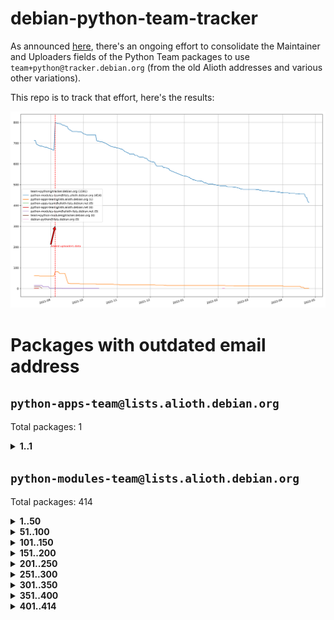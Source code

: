 # debian-python-team-tracker



As announced [here](https://lists.debian.org/debian-python/2021/08/msg00006.html), there's an ongoing effort to consolidate the Maintainer and Uploaders fields of the Python Team packages to use `team+python@tracker.debian.org` (from the old Alioth addresses and various other variations).



This repo is to track that effort, here's the results:



![Python team emails](images/python_team_emails.svg)


# Packages with outdated email address

## `python-apps-team@lists.alioth.debian.org`
Total packages: 1
<details>
<summary><b>1..1</b></summary>


| # | Package | Version |
| --- | --- | --- |
| 1 | [lightyears](https://tracker.debian.org/lightyears) | 1.4-2 |
</details>

## `python-modules-team@lists.alioth.debian.org`
Total packages: 414
<details>
<summary><b>1..50</b></summary>


| # | Package | Version |
| --- | --- | --- |
| 1 | [colorclass](https://tracker.debian.org/colorclass) | 2.2.0-2.2 |
| 2 | [cookiecutter](https://tracker.debian.org/cookiecutter) | 1.7.3-1 |
| 3 | [debiancontributors](https://tracker.debian.org/debiancontributors) | 0.7.8-2 |
| 4 | [devpi-common](https://tracker.debian.org/devpi-common) | 3.2.2-1.1 |
| 5 | [django-bitfield](https://tracker.debian.org/django-bitfield) | 1.9.6-2 |
| 6 | [django-hvad](https://tracker.debian.org/django-hvad) | 1.8.0-1.1 |
| 7 | [django-js-reverse](https://tracker.debian.org/django-js-reverse) | 0.7.3-1.1 |
| 8 | [django-nose](https://tracker.debian.org/django-nose) | 1.4.6-2.1 |
| 9 | [django-pipeline](https://tracker.debian.org/django-pipeline) | 1.6.14-3 |
| 10 | [django-simple-redis-admin](https://tracker.debian.org/django-simple-redis-admin) | 1.4.0-2 |
| 11 | [django-stronghold](https://tracker.debian.org/django-stronghold) | 0.3.0+debian-2 |
| 12 | [django-webpack-loader](https://tracker.debian.org/django-webpack-loader) | 0.6.0-2 |
| 13 | [django-wkhtmltopdf](https://tracker.debian.org/django-wkhtmltopdf) | 3.3.0-1 |
| 14 | [django-xmlrpc](https://tracker.debian.org/django-xmlrpc) | 0.1.8-2 |
| 15 | [djangorestframework-api-key](https://tracker.debian.org/djangorestframework-api-key) | 2.0.0-2 |
| 16 | [dkimpy](https://tracker.debian.org/dkimpy) | 1.0.5-1 |
| 17 | [dnsdiag](https://tracker.debian.org/dnsdiag) | 2.0.2-1 |
| 18 | [dockerpty](https://tracker.debian.org/dockerpty) | 0.4.1-2 |
| 19 | [drf-generators](https://tracker.debian.org/drf-generators) | 0.5.0-1 |
| 20 | [elasticsearch-curator](https://tracker.debian.org/elasticsearch-curator) | 5.8.1-1 |
| 21 | [enzyme](https://tracker.debian.org/enzyme) | 0.4.1-2 |
| 22 | [exam](https://tracker.debian.org/exam) | 0.10.5-3 |
| 23 | [factory-boy](https://tracker.debian.org/factory-boy) | 2.11.1-3 |
| 24 | [faker](https://tracker.debian.org/faker) | 0.9.3-0.1 |
| 25 | [fakesleep](https://tracker.debian.org/fakesleep) | 0.1-2 |
| 26 | [fastchunking](https://tracker.debian.org/fastchunking) | 0.0.3-2 |
| 27 | [feedgenerator](https://tracker.debian.org/feedgenerator) | 1.9-2 |
| 28 | [flask-api](https://tracker.debian.org/flask-api) | 1.1+dfsg-1.1 |
| 29 | [flask-babelex](https://tracker.debian.org/flask-babelex) | 0.9.4-1 |
| 30 | [flask-bcrypt](https://tracker.debian.org/flask-bcrypt) | 0.7.1-2 |
| 31 | [flask-compress](https://tracker.debian.org/flask-compress) | 1.4.0-3 |
| 32 | [flask-gravatar](https://tracker.debian.org/flask-gravatar) | 0.4.2-2 |
| 33 | [flask-htmlmin](https://tracker.debian.org/flask-htmlmin) | 1.3.2-2 |
| 34 | [flask-ldapconn](https://tracker.debian.org/flask-ldapconn) | 0.7.2-1.1 |
| 35 | [flask-limiter](https://tracker.debian.org/flask-limiter) | 1.0.1-2 |
| 36 | [flask-mail](https://tracker.debian.org/flask-mail) | 0.9.1+dfsg1-1.1 |
| 37 | [flask-mongoengine](https://tracker.debian.org/flask-mongoengine) | 0.9.3-4 |
| 38 | [flask-multistatic](https://tracker.debian.org/flask-multistatic) | 1.0-2 |
| 39 | [flask-script](https://tracker.debian.org/flask-script) | 2.0.6-2 |
| 40 | [flask-silk](https://tracker.debian.org/flask-silk) | 0.2-18 |
| 41 | [flask-wtf](https://tracker.debian.org/flask-wtf) | 0.14.3-1 |
| 42 | [flufl.enum](https://tracker.debian.org/flufl.enum) | 4.1.1-3 |
| 43 | [flufl.i18n](https://tracker.debian.org/flufl.i18n) | 3.0.1-1 |
| 44 | [flufl.lock](https://tracker.debian.org/flufl.lock) | 5.0.1-1 |
| 45 | [flufl.password](https://tracker.debian.org/flufl.password) | 1.3-3 |
| 46 | [flufl.testing](https://tracker.debian.org/flufl.testing) | 0.7-2 |
| 47 | [gerritlib](https://tracker.debian.org/gerritlib) | 0.8.0-2 |
| 48 | [gmplot](https://tracker.debian.org/gmplot) | 1.2.0-2 |
| 49 | [gtextfsm](https://tracker.debian.org/gtextfsm) | 1.1.0-2 |
| 50 | [gtts](https://tracker.debian.org/gtts) | 2.0.3-1 |
</details>
<details>
<summary><b>51..100</b></summary>

| # | Package | Version |
| --- | --- | --- |
| 51 | [gtts-token](https://tracker.debian.org/gtts-token) | 1.1.3-1 |
| 52 | [guzzle-sphinx-theme](https://tracker.debian.org/guzzle-sphinx-theme) | 0.7.11-5 |
| 53 | [hachoir](https://tracker.debian.org/hachoir) | 3.1.0+dfsg-3 |
| 54 | [haproxy-log-analysis](https://tracker.debian.org/haproxy-log-analysis) | 2.0~b0-2 |
| 55 | [heapdict](https://tracker.debian.org/heapdict) | 1.0.1-1 |
| 56 | [hiro](https://tracker.debian.org/hiro) | 0.5-2 |
| 57 | [hypothesis-auto](https://tracker.debian.org/hypothesis-auto) | 1.1.4-2 |
| 58 | [importmagic](https://tracker.debian.org/importmagic) | 0.1.7-2 |
| 59 | [inflection](https://tracker.debian.org/inflection) | 0.3.1-2 |
| 60 | [json-tricks](https://tracker.debian.org/json-tricks) | 3.11.0-2 |
| 61 | [jsonhyperschema-codec](https://tracker.debian.org/jsonhyperschema-codec) | 1.0.3-2 |
| 62 | [jupyter-sphinx-theme](https://tracker.debian.org/jupyter-sphinx-theme) | 0.0.6+ds1-10 |
| 63 | [kitchen](https://tracker.debian.org/kitchen) | 1.2.6-2 |
| 64 | [kivy](https://tracker.debian.org/kivy) | 1.11.0-2 |
| 65 | [lazr.delegates](https://tracker.debian.org/lazr.delegates) | 2.0.3-2 |
| 66 | [lazr.smtptest](https://tracker.debian.org/lazr.smtptest) | 2.0.3-2 |
| 67 | [libthumbor](https://tracker.debian.org/libthumbor) | 1.3.3-2 |
| 68 | [logilab-constraint](https://tracker.debian.org/logilab-constraint) | 0.6.0-2 |
| 69 | [mako](https://tracker.debian.org/mako) | 1.1.3+ds1-2 |
| 70 | [manuel](https://tracker.debian.org/manuel) | 1.10.1-2 |
| 71 | [mercurial-extension-utils](https://tracker.debian.org/mercurial-extension-utils) | 1.5.1-3 |
| 72 | [mercurial-keyring](https://tracker.debian.org/mercurial-keyring) | 1.3.1-3 |
| 73 | [milksnake](https://tracker.debian.org/milksnake) | 0.1.5-1 |
| 74 | [mimerender](https://tracker.debian.org/mimerender) | 0.6.0-2 |
| 75 | [mmllib](https://tracker.debian.org/mmllib) | 0.3.0.post1-2 |
| 76 | [mockldap](https://tracker.debian.org/mockldap) | 0.3.0-4 |
| 77 | [modernize](https://tracker.debian.org/modernize) | 0.7-2 |
| 78 | [moksha.common](https://tracker.debian.org/moksha.common) | 1.2.5-4 |
| 79 | [mrtparse](https://tracker.debian.org/mrtparse) | 1.6-2 |
| 80 | [musicbrainzngs](https://tracker.debian.org/musicbrainzngs) | 0.7.1-2 |
| 81 | [mutagen](https://tracker.debian.org/mutagen) | 1.45.1-2 |
| 82 | [mwic](https://tracker.debian.org/mwic) | 0.7.8-1 |
| 83 | [mysql-connector-python](https://tracker.debian.org/mysql-connector-python) | 8.0.15-2 |
| 84 | [nb2plots](https://tracker.debian.org/nb2plots) | 0.6-2 |
| 85 | [netmiko](https://tracker.debian.org/netmiko) | 2.4.2-1 |
| 86 | [networkx](https://tracker.debian.org/networkx) | 2.5+ds-2 |
| 87 | [nose2](https://tracker.debian.org/nose2) | 0.9.2-1 |
| 88 | [ntplib](https://tracker.debian.org/ntplib) | 0.3.3-2 |
| 89 | [numpy-stl](https://tracker.debian.org/numpy-stl) | 2.9.0-1 |
| 90 | [obsub](https://tracker.debian.org/obsub) | 0.2-4 |
| 91 | [okasha](https://tracker.debian.org/okasha) | 0.2.4-4 |
| 92 | [overpass](https://tracker.debian.org/overpass) | 0.7-1 |
| 93 | [pastescript](https://tracker.debian.org/pastescript) | 2.0.2-4 |
| 94 | [pep8](https://tracker.debian.org/pep8) | 1.7.1-9 |
| 95 | [pep8-naming](https://tracker.debian.org/pep8-naming) | 0.10.0-1 |
| 96 | [pg8000](https://tracker.debian.org/pg8000) | 1.10.6-2 |
| 97 | [pidcat](https://tracker.debian.org/pidcat) | 2.1.0-4 |
| 98 | [plastex](https://tracker.debian.org/plastex) | 2.1-2 |
| 99 | [portio](https://tracker.debian.org/portio) | 0.5-4 |
| 100 | [power](https://tracker.debian.org/power) | 1.4+dfsg-4 |
</details>
<details>
<summary><b>101..150</b></summary>

| # | Package | Version |
| --- | --- | --- |
| 101 | [pprintpp](https://tracker.debian.org/pprintpp) | 0.4.0-2 |
| 102 | [preggy](https://tracker.debian.org/preggy) | 1.4.4-1 |
| 103 | [ptable](https://tracker.debian.org/ptable) | 0.9.2-2 |
| 104 | [py-radix](https://tracker.debian.org/py-radix) | 0.10.0-3 |
| 105 | [py3dns](https://tracker.debian.org/py3dns) | 3.2.1-1 |
| 106 | [pyasn1](https://tracker.debian.org/pyasn1) | 0.4.8-1 |
| 107 | [pybindgen](https://tracker.debian.org/pybindgen) | 0.20.0+dfsg1-2 |
| 108 | [pycallgraph](https://tracker.debian.org/pycallgraph) | 1.1.3-1.2 |
| 109 | [pycxx](https://tracker.debian.org/pycxx) | 7.1.4-0.2 |
| 110 | [pydbus](https://tracker.debian.org/pydbus) | 0.6.0-4 |
| 111 | [pydenticon](https://tracker.debian.org/pydenticon) | 0.3.1-2 |
| 112 | [pydispatcher](https://tracker.debian.org/pydispatcher) | 2.0.5-2 |
| 113 | [pydle](https://tracker.debian.org/pydle) | 0.9.4-2 |
| 114 | [pyfg](https://tracker.debian.org/pyfg) | 0.50-2 |
| 115 | [pyfiglet](https://tracker.debian.org/pyfiglet) | 0.8.0+dfsg-1 |
| 116 | [pyfribidi](https://tracker.debian.org/pyfribidi) | 0.12.0+repack-7 |
| 117 | [pygeoif](https://tracker.debian.org/pygeoif) | 0.7-2 |
| 118 | [pygtail](https://tracker.debian.org/pygtail) | 0.6.1-2 |
| 119 | [pygtkspellcheck](https://tracker.debian.org/pygtkspellcheck) | 4.0.5-2 |
| 120 | [pyinotify](https://tracker.debian.org/pyinotify) | 0.9.6-1.3 |
| 121 | [pyiosxr](https://tracker.debian.org/pyiosxr) | 0.52-1.1 |
| 122 | [pyjavaproperties](https://tracker.debian.org/pyjavaproperties) | 0.7-2 |
| 123 | [pyjokes](https://tracker.debian.org/pyjokes) | 0.5.0-3 |
| 124 | [pykcs11](https://tracker.debian.org/pykcs11) | 1.5.10-1 |
| 125 | [pylama](https://tracker.debian.org/pylama) | 7.4.3-3 |
| 126 | [pylibmc](https://tracker.debian.org/pylibmc) | 1.5.2-3 |
| 127 | [pylint-celery](https://tracker.debian.org/pylint-celery) | 0.3-5 |
| 128 | [pylint-common](https://tracker.debian.org/pylint-common) | 0.2.5-4 |
| 129 | [pylint-django](https://tracker.debian.org/pylint-django) | 2.0.13-1 |
| 130 | [pylint-flask](https://tracker.debian.org/pylint-flask) | 0.5-4 |
| 131 | [pymacs](https://tracker.debian.org/pymacs) | 0.25-3 |
| 132 | [pymodbus](https://tracker.debian.org/pymodbus) | 2.1.0+dfsg-2 |
| 133 | [pynag](https://tracker.debian.org/pynag) | 1.1.2+dfsg-2 |
| 134 | [pynliner](https://tracker.debian.org/pynliner) | 0.8.0-2 |
| 135 | [pyopengl](https://tracker.debian.org/pyopengl) | 3.1.5+dfsg-1 |
| 136 | [pyprind](https://tracker.debian.org/pyprind) | 2.11.2-2 |
| 137 | [pyquery](https://tracker.debian.org/pyquery) | 1.2.9-4 |
| 138 | [pyrad](https://tracker.debian.org/pyrad) | 2.1-2 |
| 139 | [pysimplesoap](https://tracker.debian.org/pysimplesoap) | 1.16.2-3 |
| 140 | [pysmi](https://tracker.debian.org/pysmi) | 0.3.2-2 |
| 141 | [pysodium](https://tracker.debian.org/pysodium) | 0.7.0-2 |
| 142 | [pyspf](https://tracker.debian.org/pyspf) | 2.0.14-2 |
| 143 | [pysrt](https://tracker.debian.org/pysrt) | 1.0.1-2 |
| 144 | [pyssim](https://tracker.debian.org/pyssim) | 0.2-2 |
| 145 | [pytaglib](https://tracker.debian.org/pytaglib) | 0.3.6+dfsg-2 |
| 146 | [pytds](https://tracker.debian.org/pytds) | 1.10.0-1 |
| 147 | [pytest-bdd](https://tracker.debian.org/pytest-bdd) | 3.2.1-1 |
| 148 | [pytest-cookies](https://tracker.debian.org/pytest-cookies) | 0.4.0-1 |
| 149 | [pytest-django](https://tracker.debian.org/pytest-django) | 3.5.1-1 |
| 150 | [pytest-expect](https://tracker.debian.org/pytest-expect) | 1.1.0-2 |
</details>
<details>
<summary><b>151..200</b></summary>

| # | Package | Version |
| --- | --- | --- |
| 151 | [pytest-httpbin](https://tracker.debian.org/pytest-httpbin) | 1.0.0-2 |
| 152 | [pytest-runner](https://tracker.debian.org/pytest-runner) | 2.11.1-1.2 |
| 153 | [pytest-sugar](https://tracker.debian.org/pytest-sugar) | 0.9.4-1 |
| 154 | [pytest-tornado](https://tracker.debian.org/pytest-tornado) | 0.8.1-1 |
| 155 | [pytest-vcr](https://tracker.debian.org/pytest-vcr) | 1.0.2-2 |
| 156 | [python-activipy](https://tracker.debian.org/python-activipy) | 0.1-7 |
| 157 | [python-adal](https://tracker.debian.org/python-adal) | 1.2.2-1 |
| 158 | [python-aiohttp-session](https://tracker.debian.org/python-aiohttp-session) | 2.9.0-2 |
| 159 | [python-aioinflux](https://tracker.debian.org/python-aioinflux) | 0.9.0-2 |
| 160 | [python-aiomeasures](https://tracker.debian.org/python-aiomeasures) | 0.5.14-3 |
| 161 | [python-amqplib](https://tracker.debian.org/python-amqplib) | 1.0.2-2 |
| 162 | [python-aptly](https://tracker.debian.org/python-aptly) | 0.12.10-2 |
| 163 | [python-args](https://tracker.debian.org/python-args) | 0.1.0-3 |
| 164 | [python-arpy](https://tracker.debian.org/python-arpy) | 1.1.1-4 |
| 165 | [python-astor](https://tracker.debian.org/python-astor) | 0.8.1-1 |
| 166 | [python-base58](https://tracker.debian.org/python-base58) | 1.0.3-1.1 |
| 167 | [python-bcdoc](https://tracker.debian.org/python-bcdoc) | 0.16.0-2 |
| 168 | [python-bitbucket-api](https://tracker.debian.org/python-bitbucket-api) | 0.5.0-3 |
| 169 | [python-box](https://tracker.debian.org/python-box) | 3.4.6-2 |
| 170 | [python-btrees](https://tracker.debian.org/python-btrees) | 4.3.1-2 |
| 171 | [python-cerberus](https://tracker.debian.org/python-cerberus) | 1.3.2-1 |
| 172 | [python-click-log](https://tracker.debian.org/python-click-log) | 0.2.1-2 |
| 173 | [python-clint](https://tracker.debian.org/python-clint) | 0.5.1-3 |
| 174 | [python-cluster](https://tracker.debian.org/python-cluster) | 1.3.3-3 |
| 175 | [python-coloredlogs](https://tracker.debian.org/python-coloredlogs) | 7.3-2 |
| 176 | [python-colour](https://tracker.debian.org/python-colour) | 0.1.5-2 |
| 177 | [python-consul](https://tracker.debian.org/python-consul) | 0.7.1-1.1 |
| 178 | [python-cookies](https://tracker.debian.org/python-cookies) | 2.2.1-3 |
| 179 | [python-cpuinfo](https://tracker.debian.org/python-cpuinfo) | 5.0.0-2 |
| 180 | [python-crcmod](https://tracker.debian.org/python-crcmod) | 1.7+dfsg-2 |
| 181 | [python-cs](https://tracker.debian.org/python-cs) | 2.7.1-1 |
| 182 | [python-dbfread](https://tracker.debian.org/python-dbfread) | 2.0.7-3 |
| 183 | [python-decorator](https://tracker.debian.org/python-decorator) | 4.4.2-2 |
| 184 | [python-demjson](https://tracker.debian.org/python-demjson) | 2.2.4-5 |
| 185 | [python-diaspy](https://tracker.debian.org/python-diaspy) | 0.6.0-2 |
| 186 | [python-dictobj](https://tracker.debian.org/python-dictobj) | 0.4-4 |
| 187 | [python-distutils-extra](https://tracker.debian.org/python-distutils-extra) | 2.45 |
| 188 | [python-django-casclient](https://tracker.debian.org/python-django-casclient) | 1.5.3-1 |
| 189 | [python-django-etcd-settings](https://tracker.debian.org/python-django-etcd-settings) | 0.1.13+dfsg-3 |
| 190 | [python-django-gravatar2](https://tracker.debian.org/python-django-gravatar2) | 1.4.4-2 |
| 191 | [python-django-jsonfield](https://tracker.debian.org/python-django-jsonfield) | 1.4.0-2 |
| 192 | [python-django-push-notifications](https://tracker.debian.org/python-django-push-notifications) | 1.4.1-1 |
| 193 | [python-django-simple-history](https://tracker.debian.org/python-django-simple-history) | 2.7.0-1.1 |
| 194 | [python-easywebdav](https://tracker.debian.org/python-easywebdav) | 1.2.0-8 |
| 195 | [python-envparse](https://tracker.debian.org/python-envparse) | 0.2.0-2 |
| 196 | [python-envs](https://tracker.debian.org/python-envs) | 1.2.6-1.1 |
| 197 | [python-epc](https://tracker.debian.org/python-epc) | 0.0.5-3 |
| 198 | [python-etcd](https://tracker.debian.org/python-etcd) | 0.4.5-2 |
| 199 | [python-ethtool](https://tracker.debian.org/python-ethtool) | 0.14-3 |
| 200 | [python-ewmh](https://tracker.debian.org/python-ewmh) | 0.1.6-2 |
</details>
<details>
<summary><b>201..250</b></summary>

| # | Package | Version |
| --- | --- | --- |
| 201 | [python-exotel](https://tracker.debian.org/python-exotel) | 0.1.5-2 |
| 202 | [python-feather-format](https://tracker.debian.org/python-feather-format) | 0.3.1+dfsg1-4 |
| 203 | [python-flaky](https://tracker.debian.org/python-flaky) | 3.7.0-1 |
| 204 | [python-genty](https://tracker.debian.org/python-genty) | 1.3.2-1 |
| 205 | [python-geoip2](https://tracker.debian.org/python-geoip2) | 2.9.0+dfsg1-2 |
| 206 | [python-gflags](https://tracker.debian.org/python-gflags) | 1.5.1-7 |
| 207 | [python-glob2](https://tracker.debian.org/python-glob2) | 0.5-3 |
| 208 | [python-hashids](https://tracker.debian.org/python-hashids) | 1.3.1-1 |
| 209 | [python-hidapi](https://tracker.debian.org/python-hidapi) | 0.9.0.post3-2 |
| 210 | [python-hiredis](https://tracker.debian.org/python-hiredis) | 1.0.1-1 |
| 211 | [python-hpilo](https://tracker.debian.org/python-hpilo) | 4.3-3 |
| 212 | [python-html2text](https://tracker.debian.org/python-html2text) | 2020.1.16-1 |
| 213 | [python-http-parser](https://tracker.debian.org/python-http-parser) | 0.9.0-1 |
| 214 | [python-httptools](https://tracker.debian.org/python-httptools) | 0.1.1-1 |
| 215 | [python-icalendar](https://tracker.debian.org/python-icalendar) | 4.0.3-4 |
| 216 | [python-iniparse](https://tracker.debian.org/python-iniparse) | 0.4-3 |
| 217 | [python-ipaddress](https://tracker.debian.org/python-ipaddress) | 1.0.23-1 |
| 218 | [python-ipfix](https://tracker.debian.org/python-ipfix) | 0.9.7-2 |
| 219 | [python-irodsclient](https://tracker.debian.org/python-irodsclient) | 0.8.1-2 |
| 220 | [python-isc-dhcp-leases](https://tracker.debian.org/python-isc-dhcp-leases) | 0.9.1-2 |
| 221 | [python-isoweek](https://tracker.debian.org/python-isoweek) | 1.3.3-3 |
| 222 | [python-jsonrpc](https://tracker.debian.org/python-jsonrpc) | 1.13.0-1 |
| 223 | [python-junit-xml](https://tracker.debian.org/python-junit-xml) | 1.9-1 |
| 224 | [python-kanboard](https://tracker.debian.org/python-kanboard) | 1.0.1-1.1 |
| 225 | [python-langdetect](https://tracker.debian.org/python-langdetect) | 1.0.7-4 |
| 226 | [python-ldap](https://tracker.debian.org/python-ldap) | 3.2.0-4 |
| 227 | [python-ldapdomaindump](https://tracker.debian.org/python-ldapdomaindump) | 0.9.3-1 |
| 228 | [python-libguess](https://tracker.debian.org/python-libguess) | 1.1-4 |
| 229 | [python-mailer](https://tracker.debian.org/python-mailer) | 0.8.1-4 |
| 230 | [python-mastodon](https://tracker.debian.org/python-mastodon) | 1.5.1-1 |
| 231 | [python-mccabe](https://tracker.debian.org/python-mccabe) | 0.6.1-3 |
| 232 | [python-measurement](https://tracker.debian.org/python-measurement) | 2.0.1-2 |
| 233 | [python-meld3](https://tracker.debian.org/python-meld3) | 1.0.2-3 |
| 234 | [python-mnemonic](https://tracker.debian.org/python-mnemonic) | 0.19-1 |
| 235 | [python-model-mommy](https://tracker.debian.org/python-model-mommy) | 1.6.0-2 |
| 236 | [python-morris](https://tracker.debian.org/python-morris) | 1.2-2 |
| 237 | [python-mpegdash](https://tracker.debian.org/python-mpegdash) | 0.2.0-1 |
| 238 | [python-multidict](https://tracker.debian.org/python-multidict) | 5.1.0-1 |
| 239 | [python-nine](https://tracker.debian.org/python-nine) | 1.1.0-1 |
| 240 | [python-noise](https://tracker.debian.org/python-noise) | 1.2.3-3 |
| 241 | [python-notify2](https://tracker.debian.org/python-notify2) | 0.3-4 |
| 242 | [python-ntlm-auth](https://tracker.debian.org/python-ntlm-auth) | 1.4.0-1 |
| 243 | [python-offtrac](https://tracker.debian.org/python-offtrac) | 0.1.0-2.1 |
| 244 | [python-openid-cla](https://tracker.debian.org/python-openid-cla) | 1.2-2 |
| 245 | [python-openid-teams](https://tracker.debian.org/python-openid-teams) | 1.2-2 |
| 246 | [python-openidc-client](https://tracker.debian.org/python-openidc-client) | 0.6.0-1.1 |
| 247 | [python-opentimestamps](https://tracker.debian.org/python-opentimestamps) | 0.4.1-1 |
| 248 | [python-padme](https://tracker.debian.org/python-padme) | 1.1.1-3 |
| 249 | [python-path-and-address](https://tracker.debian.org/python-path-and-address) | 2.0.1-2 |
| 250 | [python-pathtools](https://tracker.debian.org/python-pathtools) | 0.1.2-4 |
</details>
<details>
<summary><b>251..300</b></summary>

| # | Package | Version |
| --- | --- | --- |
| 251 | [python-paypal](https://tracker.debian.org/python-paypal) | 1.2.5-3 |
| 252 | [python-peakutils](https://tracker.debian.org/python-peakutils) | 1.3.3+ds-2 |
| 253 | [python-pem](https://tracker.debian.org/python-pem) | 19.1.0-1 |
| 254 | [python-persistent](https://tracker.debian.org/python-persistent) | 4.6.4-0.2 |
| 255 | [python-pex](https://tracker.debian.org/python-pex) | 1.1.14-3.1 |
| 256 | [python-pgpdump](https://tracker.debian.org/python-pgpdump) | 1.5-2 |
| 257 | [python-pgspecial](https://tracker.debian.org/python-pgspecial) | 1.11.10+dfsg1-1 |
| 258 | [python-phonenumbers](https://tracker.debian.org/python-phonenumbers) | 8.12.1-1 |
| 259 | [python-picklable-itertools](https://tracker.debian.org/python-picklable-itertools) | 0.1.1-3 |
| 260 | [python-plaster](https://tracker.debian.org/python-plaster) | 1.0-2 |
| 261 | [python-plaster-pastedeploy](https://tracker.debian.org/python-plaster-pastedeploy) | 0.5-3 |
| 262 | [python-prctl](https://tracker.debian.org/python-prctl) | 1.7-2 |
| 263 | [python-preshed](https://tracker.debian.org/python-preshed) | 3.0.2-1 |
| 264 | [python-pretend](https://tracker.debian.org/python-pretend) | 1.0.9-1 |
| 265 | [python-prettylog](https://tracker.debian.org/python-prettylog) | 0.1.0-2 |
| 266 | [python-priority](https://tracker.debian.org/python-priority) | 1.3.0-3 |
| 267 | [python-progressbar](https://tracker.debian.org/python-progressbar) | 2.5-2 |
| 268 | [python-pskc](https://tracker.debian.org/python-pskc) | 1.1-3 |
| 269 | [python-py-zipkin](https://tracker.debian.org/python-py-zipkin) | 0.15.0-1.1 |
| 270 | [python-pyftpdlib](https://tracker.debian.org/python-pyftpdlib) | 1.5.4-2 |
| 271 | [python-pygerrit2](https://tracker.debian.org/python-pygerrit2) | 2.0.4-2 |
| 272 | [python-pypump](https://tracker.debian.org/python-pypump) | 0.7-3 |
| 273 | [python-pysnmp4-apps](https://tracker.debian.org/python-pysnmp4-apps) | 0.3.2-2.2 |
| 274 | [python-pysnmp4-mibs](https://tracker.debian.org/python-pysnmp4-mibs) | 0.1.3-3 |
| 275 | [python-pytest-benchmark](https://tracker.debian.org/python-pytest-benchmark) | 3.2.2-2 |
| 276 | [python-pyvmomi](https://tracker.debian.org/python-pyvmomi) | 6.7.1-3 |
| 277 | [python-rarfile](https://tracker.debian.org/python-rarfile) | 3.1-1 |
| 278 | [python-ratelimiter](https://tracker.debian.org/python-ratelimiter) | 1.2.0.post0-1 |
| 279 | [python-redisearch-py](https://tracker.debian.org/python-redisearch-py) | 1.0.0-1 |
| 280 | [python-releases](https://tracker.debian.org/python-releases) | 1.6.3-1 |
| 281 | [python-repoze.lru](https://tracker.debian.org/python-repoze.lru) | 0.7-2 |
| 282 | [python-repoze.sphinx.autointerface](https://tracker.debian.org/python-repoze.sphinx.autointerface) | 0.8-0.2 |
| 283 | [python-repoze.tm2](https://tracker.debian.org/python-repoze.tm2) | 2.0-2 |
| 284 | [python-requests-ntlm](https://tracker.debian.org/python-requests-ntlm) | 1.1.0-1.1 |
| 285 | [python-requirements-detector](https://tracker.debian.org/python-requirements-detector) | 0.6-2 |
| 286 | [python-restless](https://tracker.debian.org/python-restless) | 2.1.1-2 |
| 287 | [python-rpaths](https://tracker.debian.org/python-rpaths) | 0.13-1.1 |
| 288 | [python-rply](https://tracker.debian.org/python-rply) | 0.7.7-2 |
| 289 | [python-schedutils](https://tracker.debian.org/python-schedutils) | 0.6-2.1 |
| 290 | [python-schema](https://tracker.debian.org/python-schema) | 0.6.7-3 |
| 291 | [python-schroot](https://tracker.debian.org/python-schroot) | 0.4-4 |
| 292 | [python-scp](https://tracker.debian.org/python-scp) | 0.13.0-2 |
| 293 | [python-scripttest](https://tracker.debian.org/python-scripttest) | 1.3-3 |
| 294 | [python-scruffy](https://tracker.debian.org/python-scruffy) | 0.3.3-2 |
| 295 | [python-sdnotify](https://tracker.debian.org/python-sdnotify) | 0.3.1-2 |
| 296 | [python-serverfiles](https://tracker.debian.org/python-serverfiles) | 0.3.0-1 |
| 297 | [python-service-identity](https://tracker.debian.org/python-service-identity) | 18.1.0-6 |
| 298 | [python-sexpdata](https://tracker.debian.org/python-sexpdata) | 0.0.3-2 |
| 299 | [python-shade](https://tracker.debian.org/python-shade) | 1.30.0-3 |
| 300 | [python-shellescape](https://tracker.debian.org/python-shellescape) | 3.4.1-4 |
</details>
<details>
<summary><b>301..350</b></summary>

| # | Package | Version |
| --- | --- | --- |
| 301 | [python-simpy](https://tracker.debian.org/python-simpy) | 2.3.1+dfsg-2 |
| 302 | [python-simpy3](https://tracker.debian.org/python-simpy3) | 3.0.11-2 |
| 303 | [python-slimmer](https://tracker.debian.org/python-slimmer) | 0.1.30-8 |
| 304 | [python-slugify](https://tracker.debian.org/python-slugify) | 4.0.0-1 |
| 305 | [python-smstrade](https://tracker.debian.org/python-smstrade) | 0.2.4-6 |
| 306 | [python-socketpool](https://tracker.debian.org/python-socketpool) | 0.5.3-5 |
| 307 | [python-sphinx-issues](https://tracker.debian.org/python-sphinx-issues) | 1.2.0-2 |
| 308 | [python-spur](https://tracker.debian.org/python-spur) | 0.3.21-1 |
| 309 | [python-statsd](https://tracker.debian.org/python-statsd) | 3.3.0-2 |
| 310 | [python-stopit](https://tracker.debian.org/python-stopit) | 1.1.2-1 |
| 311 | [python-structlog](https://tracker.debian.org/python-structlog) | 20.1.0-1 |
| 312 | [python-sunlight](https://tracker.debian.org/python-sunlight) | 1.1.5-3 |
| 313 | [python-suntime](https://tracker.debian.org/python-suntime) | 1.2.5-2 |
| 314 | [python-tempita](https://tracker.debian.org/python-tempita) | 0.5.2-6 |
| 315 | [python-test-server](https://tracker.debian.org/python-test-server) | 0.0.27-2 |
| 316 | [python-testing.common.database](https://tracker.debian.org/python-testing.common.database) | 2.0.0-2 |
| 317 | [python-testing.mysqld](https://tracker.debian.org/python-testing.mysqld) | 1.4.0-4 |
| 318 | [python-testing.postgresql](https://tracker.debian.org/python-testing.postgresql) | 1.3.0-2 |
| 319 | [python-thriftpy](https://tracker.debian.org/python-thriftpy) | 0.3.9+ds1-1 |
| 320 | [python-tinycss](https://tracker.debian.org/python-tinycss) | 0.4-3 |
| 321 | [python-tktreectrl](https://tracker.debian.org/python-tktreectrl) | 2.0.2-3 |
| 322 | [python-translationstring](https://tracker.debian.org/python-translationstring) | 1.4-1 |
| 323 | [python-twitter](https://tracker.debian.org/python-twitter) | 3.3-2 |
| 324 | [python-typeguard](https://tracker.debian.org/python-typeguard) | 2.2.2-1.1 |
| 325 | [python-udatetime](https://tracker.debian.org/python-udatetime) | 0.0.16-4 |
| 326 | [python-unicodecsv](https://tracker.debian.org/python-unicodecsv) | 0.14.1-2 |
| 327 | [python-urlobject](https://tracker.debian.org/python-urlobject) | 2.4.3-3 |
| 328 | [python-urwidtrees](https://tracker.debian.org/python-urwidtrees) | 1.0.3.dev0-1 |
| 329 | [python-utils](https://tracker.debian.org/python-utils) | 2.3.0-2 |
| 330 | [python-vagrant](https://tracker.debian.org/python-vagrant) | 0.5.15-3 |
| 331 | [python-venusian](https://tracker.debian.org/python-venusian) | 3.0.0-1 |
| 332 | [python-vobject](https://tracker.debian.org/python-vobject) | 0.9.6.1-0.2 |
| 333 | [python-webob](https://tracker.debian.org/python-webob) | 1:1.8.6-1.1 |
| 334 | [python-wget](https://tracker.debian.org/python-wget) | 3.2-3 |
| 335 | [python-wheezy.template](https://tracker.debian.org/python-wheezy.template) | 0.1.167-2 |
| 336 | [python-whoosh](https://tracker.debian.org/python-whoosh) | 2.7.4+git6-g9134ad92-5 |
| 337 | [python-wither](https://tracker.debian.org/python-wither) | 1.1-2 |
| 338 | [python-wsgilog](https://tracker.debian.org/python-wsgilog) | 0.3.1-3 |
| 339 | [python-yaswfp](https://tracker.debian.org/python-yaswfp) | 0.9.3-1.1 |
| 340 | [python-zc.customdoctests](https://tracker.debian.org/python-zc.customdoctests) | 1.0.1-2 |
| 341 | [python-zipp](https://tracker.debian.org/python-zipp) | 1.0.0-3 |
| 342 | [python-zxcvbn](https://tracker.debian.org/python-zxcvbn) | 4.4.28-2 |
| 343 | [python3-proselint](https://tracker.debian.org/python3-proselint) | 0.10.2-2 |
| 344 | [pythondialog](https://tracker.debian.org/pythondialog) | 3.5.1-1 |
| 345 | [pytoml](https://tracker.debian.org/pytoml) | 0.1.21-1 |
| 346 | [pyuca](https://tracker.debian.org/pyuca) | 1.2-2 |
| 347 | [pyutilib](https://tracker.debian.org/pyutilib) | 5.8.0-1 |
| 348 | [pywavelets](https://tracker.debian.org/pywavelets) | 1.1.1-1 |
| 349 | [pywinrm](https://tracker.debian.org/pywinrm) | 0.3.0-2 |
| 350 | [quark-sphinx-theme](https://tracker.debian.org/quark-sphinx-theme) | 0.5.1-2 |
</details>
<details>
<summary><b>351..400</b></summary>

| # | Package | Version |
| --- | --- | --- |
| 351 | [recommonmark](https://tracker.debian.org/recommonmark) | 0.6.0+ds-1 |
| 352 | [redis-py-cluster](https://tracker.debian.org/redis-py-cluster) | 2.0.0-1 |
| 353 | [reparser](https://tracker.debian.org/reparser) | 1.4.3-1 |
| 354 | [requests-aws](https://tracker.debian.org/requests-aws) | 0.1.5-2 |
| 355 | [ripe-atlas-cousteau](https://tracker.debian.org/ripe-atlas-cousteau) | 1.4.2-3 |
| 356 | [ripe-atlas-sagan](https://tracker.debian.org/ripe-atlas-sagan) | 1.2.2-2 |
| 357 | [robot-detection](https://tracker.debian.org/robot-detection) | 0.4.0-2 |
| 358 | [routes](https://tracker.debian.org/routes) | 2.5.1-1 |
| 359 | [sgmllib3k](https://tracker.debian.org/sgmllib3k) | 1.0.0-3 |
| 360 | [simplegeneric](https://tracker.debian.org/simplegeneric) | 0.8.1-3 |
| 361 | [singledispatch](https://tracker.debian.org/singledispatch) | 3.4.0.3-3 |
| 362 | [sireader](https://tracker.debian.org/sireader) | 1.1.1-2 |
| 363 | [sleekxmpp](https://tracker.debian.org/sleekxmpp) | 1.3.3-6 |
| 364 | [slimit](https://tracker.debian.org/slimit) | 0.8.1-4 |
| 365 | [smartypants](https://tracker.debian.org/smartypants) | 2.0.0-2 |
| 366 | [sortedcontainers](https://tracker.debian.org/sortedcontainers) | 2.1.0-2 |
| 367 | [speaklater](https://tracker.debian.org/speaklater) | 1.3-5 |
| 368 | [sphinx](https://tracker.debian.org/sphinx) | 1.8.5-2 |
| 369 | [sphinx](https://tracker.debian.org/sphinx) | 1.8.5-3 |
| 370 | [sphinx](https://tracker.debian.org/sphinx) | 1.8.5-4 |
| 371 | [sphinx](https://tracker.debian.org/sphinx) | 1.8.5-5 |
| 372 | [sphinx](https://tracker.debian.org/sphinx) | 2.4.3-2 |
| 373 | [sphinx](https://tracker.debian.org/sphinx) | 2.4.3-4 |
| 374 | [sphinx-autorun](https://tracker.debian.org/sphinx-autorun) | 1.1.0-3.1 |
| 375 | [sphinx-celery](https://tracker.debian.org/sphinx-celery) | 2.0.0-1 |
| 376 | [sphinx-intl](https://tracker.debian.org/sphinx-intl) | 2.0.1-2 |
| 377 | [sphinxcontrib-devhelp](https://tracker.debian.org/sphinxcontrib-devhelp) | 1.0.2-2 |
| 378 | [sphinxcontrib-doxylink](https://tracker.debian.org/sphinxcontrib-doxylink) | 1.5-1 |
| 379 | [sphinxcontrib-log-cabinet](https://tracker.debian.org/sphinxcontrib-log-cabinet) | 1.0.1-2 |
| 380 | [sphinxcontrib-qthelp](https://tracker.debian.org/sphinxcontrib-qthelp) | 1.0.3-2 |
| 381 | [sphinxcontrib-rubydomain](https://tracker.debian.org/sphinxcontrib-rubydomain) | 0.1~dev-20100804-2 |
| 382 | [sphinxcontrib-websupport](https://tracker.debian.org/sphinxcontrib-websupport) | 1.2.4-1 |
| 383 | [sphinxtesters](https://tracker.debian.org/sphinxtesters) | 0.2.3-1 |
| 384 | [sshpubkeys](https://tracker.debian.org/sshpubkeys) | 3.1.0-2.1 |
| 385 | [sshtunnel](https://tracker.debian.org/sshtunnel) | 0.1.4-2 |
| 386 | [stardicter](https://tracker.debian.org/stardicter) | 1.2-1 |
| 387 | [straight.plugin](https://tracker.debian.org/straight.plugin) | 1.4.1-3 |
| 388 | [stsci.distutils](https://tracker.debian.org/stsci.distutils) | 0.3.7-5 |
| 389 | [tagpy](https://tracker.debian.org/tagpy) | 2013.1-7 |
| 390 | [terminaltables](https://tracker.debian.org/terminaltables) | 3.1.0-3 |
| 391 | [texext](https://tracker.debian.org/texext) | 0.6.6-2 |
| 392 | [tinydb](https://tracker.debian.org/tinydb) | 3.15.2-2 |
| 393 | [translation-finder](https://tracker.debian.org/translation-finder) | 1.0-1 |
| 394 | [transmissionrpc](https://tracker.debian.org/transmissionrpc) | 0.11-4 |
| 395 | [txws](https://tracker.debian.org/txws) | 0.9.1-4 |
| 396 | [txzmq](https://tracker.debian.org/txzmq) | 0.8.0-2 |
| 397 | [typogrify](https://tracker.debian.org/typogrify) | 1:2.0.7-2 |
| 398 | [u-msgpack-python](https://tracker.debian.org/u-msgpack-python) | 2.3.0-2 |
| 399 | [vim-autopep8](https://tracker.debian.org/vim-autopep8) | 1.2.0-2 |
| 400 | [vsts-cd-manager](https://tracker.debian.org/vsts-cd-manager) | 1.0.2-3 |
</details>
<details>
<summary><b>401..414</b></summary>

| # | Package | Version |
| --- | --- | --- |
| 401 | [wchartype](https://tracker.debian.org/wchartype) | 0.1-2 |
| 402 | [webpy](https://tracker.debian.org/webpy) | 1:0.61-1 |
| 403 | [whichcraft](https://tracker.debian.org/whichcraft) | 0.4.1-2 |
| 404 | [wikitrans](https://tracker.debian.org/wikitrans) | 1.3-1 |
| 405 | [willow](https://tracker.debian.org/willow) | 1.4-1 |
| 406 | [wlc](https://tracker.debian.org/wlc) | 1.2-1 |
| 407 | [wokkel](https://tracker.debian.org/wokkel) | 18.0.0-3.1 |
| 408 | [wsgiproxy2](https://tracker.debian.org/wsgiproxy2) | 0.4.5-1.1 |
| 409 | [wtf-peewee](https://tracker.debian.org/wtf-peewee) | 3.0.0+dfsg-2 |
| 410 | [wtforms](https://tracker.debian.org/wtforms) | 2.2.1-2 |
| 411 | [xlwt](https://tracker.debian.org/xlwt) | 1.3.0-3 |
| 412 | [zc.lockfile](https://tracker.debian.org/zc.lockfile) | 2.0-1 |
| 413 | [zict](https://tracker.debian.org/zict) | 2.0.0-1 |
| 414 | [zope.deprecation](https://tracker.debian.org/zope.deprecation) | 4.4.0-4 |
</details>
